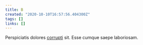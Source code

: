 ```yaml
---
title: B
created: "2020-10-10T16:57:56.404300Z"
tags: []
links: []
---
```

Perspiciatis dolores [corrupti](20201010-a.md) sit.
Esse cumque saepe laboriosam.
